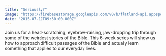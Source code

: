 ```yaml
---
title: "Seriously?"
image: "https://firebasestorage.googleapis.com/v0/b/flatland-api.appspot.com/o/series%2F32df2d30-ae2f-4706-b6e1-b0ac6aadb206?alt=media&token=2103d455-045b-4a0c-9d3c-0be2ab430dcf"
date: "2015-07-12T09:30:00.000Z"
---
```

Join us for a head-scratching, eyebrow-raising, jaw-dropping trip through some of the weirdest stories of the Bible. This 6-week series will show us how to approach difficult passages of the Bible and actually learn something that applies to our everyday lives.